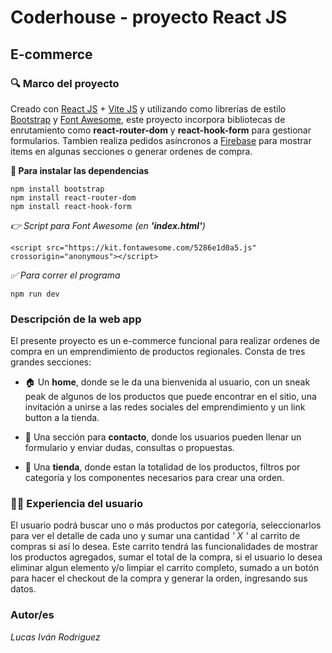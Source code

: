 # Coderhouse - proyecto React JS
## E-commerce

### 🔍 Marco del proyecto

Creado con [React JS](https://es.react.dev/) + [Vite JS](https://vitejs.dev/) y utilizando como librerías de estilo [Bootstrap](https://getbootstrap.com/docs/5.3/getting-started/introduction/) y [Font Awesome](https://fontawesome.com/), este proyecto incorpora bibliotecas de enrutamiento como **react-router-dom** y **react-hook-form** para gestionar formularios. Tambien realiza pedidos asíncronos a [Firebase](https://firebase.google.com/?hl=es) para mostrar items en algunas secciones o generar ordenes de compra.

**🚨 Para instalar las dependencias**

```
npm install bootstrap
npm install react-router-dom
npm install react-hook-form
```

_👉 Script para Font Awesome (en **'index.html'**)_
```
<script src="https://kit.fontawesome.com/5286e1d0a5.js" crossorigin="anonymous"></script>
```

_✅ Para correr el programa_
```
npm run dev
```

### Descripción de la web app

El presente proyecto es un e-commerce funcional para realizar ordenes de compra en un emprendimiento de productos regionales. Consta de tres grandes secciones:

- 🏠 Un **home**, donde se le da una bienvenida al usuario, con un sneak peak de algunos de los productos que puede encontrar en el sitio, una invitación a unirse a las redes sociales del emprendimiento y un link button a la tienda.

- 📧 Una sección para **contacto**, donde los usuarios pueden llenar un formulario y enviar dudas, consultas o propuestas.

- 🏬 Una **tienda**, donde estan la totalidad de los productos, filtros por categoría y los componentes necesarios para crear una orden.

### 👩‍💻 Experiencia del usuario

El usuario podrá buscar uno o más productos por categoría, seleccionarlos para ver el detalle de cada uno y sumar una cantidad _' X '_ al carrito de compras si así lo desea. Este carrito tendrá las funcionalidades de mostrar los productos agregados, sumar el total de la compra, si el usuario lo desea eliminar algun elemento y/o limpiar el carrito completo, sumado a un botón para hacer el checkout de la compra y generar la orden, ingresando sus datos.

### Autor/es

_Lucas Iván Rodriguez_






